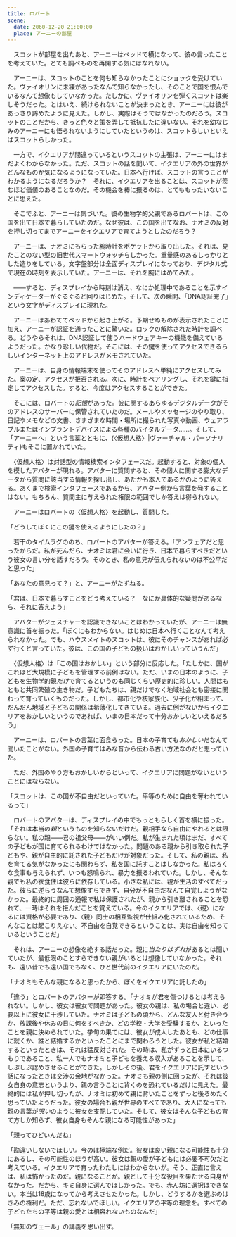 ```yaml
---
title: ロバート
scene:
  date: 2060-12-20 21:00:00
  place: アーニーの部屋
---
```


　スコットが部屋を出たあと、アーニーはベッドで横になって、彼の言ったことを考えていた。とても調べものを再開する気にはなれない。

　アーニーは、スコットのことを何も知らなかったことにショックを受けていた。ヴァイオリンに未練があったなんて知らなかったし、そのことで国を恨んでいるなんて想像もしていなかった。たしかに、ヴァイオリンを弾くスコットは楽しそうだった。とはいえ、続けられないことが決まったとき、アーニーには彼があっさり諦めたように見えた。しかし、実際はそうではなかったのだろう。スコットのことだから、きっと色々と策を弄して抵抗したに違いない。それを幼なじみのアーニーにも悟られないようにしていたというのは、スコットらしいといえばスコットらしかった。

　一方で、イクエリアが間違っているというスコットの主張は、アーニーにはまだよくわからなかった。ただ、スコットの話を聞いて、イクエリアの外の世界がどんなものか気になるようになっていた。日本へ行けば、スコットの言うことがわかるようになるだろうか？　それに、イクエリアを出ることは、スコットが羨むほど価値のあることなのだ。その機会を棒に振るのは、とてももったいないことに思えた。

　そこでふと、アーニーは気づいた。彼の生物学的父親であるロバートは、この国を出て日本で暮らしていたのだ。なぜ彼は、この国を出てなお、ナオミの反対を押し切ってまでアーニーをイクエリアで育てようとしたのだろう？

　アーニーは、ナオミにもらった腕時計をポケットから取り出した。それは、見たことのない型の旧世代スマートウォッチらしかった。重量感のあるしっかりとした造りをしている。文字盤部分は全面ディスプレイになっており、デジタル式で現在の時刻を表示していた。アーニーは、それを腕にはめてみた。

　——すると、ディスプレイから時刻は消え、なにか処理中であることを示すインディケーターがぐるぐると回りはじめた。そして、次の瞬間、「DNA認証完了」という文字がディスプレイに現れた。

　アーニーはあわててベッドから起き上がる。予期せぬものが表示されたことに加え、アーニーが認証を通ったことに驚いた。ロックの解除された時計を調べる。どうやらそれは、DNA認証して使うハードウェアキーの機能を備えているようだった。かなり珍しい代物だ。そこには、その鍵を使ってアクセスできるらしいインターネット上のアドレスがメモされていた。

　アーニーは、自身の情報端末を使ってそのアドレスへ単純にアクセスしてみた。案の定、アクセスが拒否される。次に、時計をペアリングし、それを鍵に指定してアクセスした。すると、今度はアクセスすることができた。

　そこには、ロバートの*記憶*があった。彼に関するあらゆるデジタルデータがそのアドレスのサーバーに保管されていたのだ。メールやメッセージのやり取り、日記やメモなどの文書、さまざまな時間・場所に撮られた写真や動画、ウェアラブルまたはインプラントデバイスによる各種のバイタルデータ……。そして、「アーニーへ」という言葉とともに、{〈仮想人格〉|ヴァーチャル・パーソナリティ}もそこに置かれていた。

　〈仮想人格〉は対話型の情報検索インタフェースだ。起動すると、対象の個人を模したアバターが現れる。アバターに質問すると、その個人に関する膨大なデータから質問に該当する情報を探し出し、あたかも本人であるかのように答える。あくまで検索インタフェースであるから、アバター側から言葉を発することはない。もちろん、質問主に与えられた権限の範囲でしか答えは得られない。

　アーニーはロバートの〈仮想人格〉を起動し、質問した。

「どうしてぼくにこの鍵を使えるようにしたの？」

　若干のタイムラグののち、ロバートのアバターが答える。「アンフェアだと思ったからだ。私が死んだら、ナオミは君に会いに行き、日本で暮らすべきだという彼女の言い分を話すだろう。そのとき、私の意見が伝えられないのは不公平だと思った」

「あなたの意見って？」と、アーニーがたずねる。

「君は、日本で暮らすことをどう考えている？　なにか具体的な疑問があるなら、それに答えよう」

　アバターがジェスチャーを認識できないことはわかっていたが、アーニーは無意識に首を振った。「ぼくにもわからない。はじめは日本へ行くことなんて考えられなかった。でも、ハウスメイトのスコットは、彼にそのチャンスがあれば必ず行くと言っていた。彼は、この国の子どもの扱いはおかしいっていうんだ」

　〈仮想人格〉は「この国はおかしい」という部分に反応した。「たしかに、国がこれほど大規模に子どもを管理する前例はない。ただ、いまの日本のように、子どもを生物学的親*だけ*で育てるというのも同じくらい歴史的に珍しい。人間はもともと共同繁殖の生き物だ。子どもたちは、親だけでなく地域社会とも密接に関わって育っていくものだった。しかし、都市化や核家族化、少子化が相まって、だんだん地域と子どもの関係は希薄化してきている。過去に例がないからイクエリアをおかしいというのであれば、いまの日本だって十分おかしいといえるだろう」

　アーニーは、ロバートの言葉に面食らった。日本の子育ても*おかしい*だなんて聞いたことがない。外国の子育てはみな昔から伝わる古い方法なのだと思っていた。

　ただ、外国のやり方もおかしいからといって、イクエリアに問題がないということにはならない。

「スコットは、この国が不自由だといっていた。平等のために自由を奪われているって」

　ロバートのアバターは、ディスプレイの中でもっともらしく首を横に振った。「それは本当の*親*というものを知らないだけだ。親相手なら自由にやれるとは限らない。私の親——君の祖父母——がいい例だ。私が生まれた頃はまだ、すべての子どもが国に育てられるわけではなかった。問題のある親から引き取られた子どもや、親が自主的に託された子どもだけが対象だった。そして、私の親は、私を育てる気がなかったにも関わらず、私を国に託すことはしなかった。私はろくな食事も与えられず、いつも怒鳴られ、暴力を振るわれていた。しかし、そんな親でも私の衣食住は彼らに依存している。小さな私には、親が生活のすべてだった。彼らに逆らうなんて想像すらできず、自分が不自由だなんて自覚しようがなかった。最終的に周囲の通報で私は保護されたが、親から引き離されることを恐れて、一時はそれを拒んだことを覚えている。今のイクエリアでは、〈親〉になるには資格が必要であり、〈親〉同士の相互監視が仕組み化されているため、そんなことは起こりえない。不自由を自覚できるということは、実は自由を知っているということだ」

　それは、アーニーの想像を絶する話だった。親に*当たりはずれ*があるとは聞いていたが、最低限のことすらできない親がいるとは想像していなかった。それも、遠い昔でも遠い国でもなく、ひと世代前のイクエリアにいたのだ。

「ナオミもそんな親になると思ったから、ぼくをイクエリアに託したの」

「違う」とロバートのアバターが即答する。「ナオミが君を傷つけるとは考えられない。しかし、彼女は彼女で問題があった。彼女の親は、私の場合と違い、必要以上に彼女に干渉していた。ナオミは子どもの頃から、どんな友人と付き合うか、放課後や休みの日に何をすべきか、どの学校・大学を受験するか、といったことを親に決められていた。挙句の果てには、彼女が成人したあとも、どの仕事に就くか、誰と結婚するかといったことにまで関わろうとした。彼女が私と結婚するといったときは、それは猛反対された。その時は、私がずっと日本にいるつもりであること、私一人でもナオミと子どもを養える収入があることを示して、しぶしぶ認めさせることができた。しかしその後、君をイクエリアに託すという話になったときは交渉の余地がなかった。ナオミも親の側に回ったが、それは彼女自身の意志というより、親の言うことに背くのを恐れているだけに見えた。最終的には私が押し切ったが、ナオミは初めて親に背いたことをずっと後ろめたく思っていたようだった。彼女の場合も親が世界のすべてであり、大人になっても親の言葉が*呪い*のように彼女を支配していた。そして、彼女はそんな子どもの育て方しか知らず、彼女自身もそんな親になる可能性があった」

「親ってひどいんだね」

「勘違いしないでほしい。今のは極端な例だ。彼女は良い親になる可能性も十分にあるし、その可能性のほうが高い。彼女は親の愛が子どもには必要不可欠だと考えている。イクエリアで育ったわたしにはわからないが。そう、正直に言えば、私は怖かったのだ。親になることが。親として十分な役目を果たせる自身がなかった。だから、キミ自身に選んでほしかった。でも、赤ん坊に選択はできない。本当は18歳になってから考えさせたかった。しかし、どうするかを選ぶのはきみの権利だ。ただ、忘れないでほしい。イクエリアの平等の理念を。すべての子どもたちの平等は親の愛とは相容れないものなんだ」

「無知のヴェール」の講義を思い出す。
